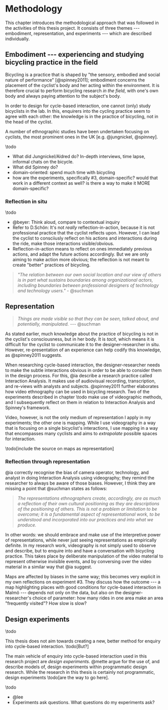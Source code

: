 # Methodology

This chapter introduces the methodological approach that was followed in the activities of this thesis project. It consists of three themes --- embodiment, representation, and experiments --- which are described individually.

<!--

There are three themes that constitute the methodology and inform the activities carried out within this research project: embodiment, representation, and experiments.

Representation -> a way to extract knowledge from experiences
Embodiment -> purely descriptive methodologies must fail to properly represent the experience
Experiments -> allows knowledge to be generated and questions to be asked, yes?


Research question: How can we represent the biking experience and make subtle cycle-based interactions more obvious to design researchers looking to design for cyclists? 

The ways of enquiry in the experiments mostly aim to represent some factors of the bicycling experience, through some sort of mapping and through videography. They are accompanied by phases of reflection-in-action or post-action reflection.

-->

## Embodiment --- experiencing and studying bicycling practice in the field

Bicycling is a practice that is shaped by "the sensory, embodied and social nature of performance" [@spinney2011]; embodiment concerns the placement of the cyclist's body and her acting within the environment. It is therefore crucial to perform bicycling research *in the field*, with one's own body and always paying attention to the subject's body.

In order to design for cycle-based interaction, one cannot (only) study bicyclists in the lab. In this, enquirers into the cycling practice seem to agree with each other: the knowledge is in the practice of bicycling, not in the head of the cyclist.

A number of ethnographic studies have been undertaken focusing on cyclists, the most prominent ones in the UK [e.g. @jungnickel, @spinney].

<!--As any societal practice, bicycling depends on culture, and so one can argue that, in order to design for bicyclists in a certain geographical area, one has to conduct ethnographic studies there as well. But bicycling is also a very unique activity; every bicycle ride is different, and depending on what you are designing it might even make more sense to study particular bicyclists over a period of time, instead of looking for general cultural bicycling behaviour through a wide and open ethnographic study.
-->
\todo

- What did Jungnickel/Aldred do? In-depth interviews, time lapse, informal chats on the bicycle.
- What did Spinney do? 
- domain-oriented: spend much time with bicycling
- how are the experiments, specifically #3, domain-specific? would that work in a different context as well? is there a way to make it MORE domain-specific?

### Reflection in situ

\todo

- @beyer: Think aloud, compare to contextual inquiry
- Refer to D.Schön: It's not *really* reflection-in-action, because it is not professional practice that the cyclist reflects upon. However, I can lead the cyclist to consciiusly reflect on his actions and interactions during the ride, make those interactions visible/obvious.
- Reflection-in-action means to reflect on ones immediately previous actions, and adapt the future actions accordingly. But we are only aiming to make action more obvious; the reflection is not meant to create "better" practices of bicycling.

> *"The relation between our own social location and our view of others is in part what sustains boundaries among organizational actors, including boundaries between professional designers of technology and technology users."* - @suchman

## Representation

> *Things are made visible so that they can be seen, talked about, and potentially, manipulated.* --- @suchman

As stated earlier, much knowledge about the practice of bicycling is not in the cyclist's consciousness, but in her body. It is *tacit*, which means it is difficult for the cyclist to communicate it to the designer-researcher in situ. However, re-presentation of an experience can help codify this knowledge, as @spinney2011 suggests.

When researching cycle-based interaction, the designer-researcher needs to make the subtle interactions obvious in order to be able to consider them in the design process. For this, @ia describe a research practice called Interaction Analysis. It makes use of audiovisual recording, transcription, and re-views with analysts and subjects. @spinney2011 further elaborates how video ethnography can be used in bicycling research.
Two of the experiments described in chapter \todo make use of videographic methods, and I subsequently reflect on them in relation to Interaction Analysis and Spinney's framework.

Video, however, is not the only medium of representation I apply in my experiments; the other one is mapping. While I use videography in a way that is focusing on a single bicyclist's interactions, I use mapping in a way that encompasses many cyclists and aims to *extrapolate* possible spaces for interaction.

\todo[include the source on maps as representation]

### Reflection through representation

@ia correctly recognise the bias of camera operator, technology, and analyst in doing Interaction Analysis using videography; they remind the researcher to always be aware of those biases. However, I think they are missing a point that @suchman states as follows:

> *The representations ethnographers create, accordingly, are as much a reflection of their own cultural positioning as they are descriptions of the positioning of others. This is not a problem or limitation to be overcome; it is a fundamental aspect of representational work, to be understood and incorporated into our practices and into what we produce.*

In other words: we should embrace and make use of the interpretive power of representations, while never just seeing representations as empirically definite. In my research work, videography is not simply used to observe and describe, but to enquire into and have a conversation with bicycling practice. This takes place by deliberate manipulation of the video material to represent otherwise invisible events, and by conversing over the video material in a similar way that @ia suggest.

Maps are affected by biases in the same way; this becomes very explicit in my own reflections on experiment #3. They discuss how the outcome --- a map highlighting places with good conditions for cycle-based interaction in Malmö --- depends not only on the data, but also on the designer-researcher's choice of parameter: how many rides in one area make an area "frequently visited"? How slow is slow?

## Design experiments

\todo

This thesis does not aim towards creating a new, better method for enquiry into cycle-based interaction. \todo[But?]

The main vehicle of enquiry into cycle-based interaction used in this research project are *design experiments*. @mette argue for the use of, and describe models of, design experiments within programmatic design research. While the research in this thesis is certainly not programmatic, design experiments \todo[are the way to go here].

\todo

- @lee
- Experiments ask questions. What questions do my experiments ask?
